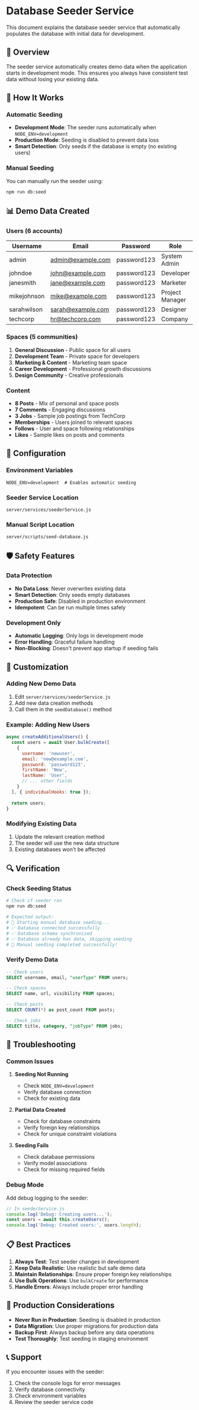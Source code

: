 # Database Seeder Service

This document explains the database seeder service that automatically populates the database with initial data for development.

## 🌱 Overview

The seeder service automatically creates demo data when the application starts in development mode. This ensures you always have consistent test data without losing your existing data.

## 🚀 How It Works

### Automatic Seeding
- **Development Mode**: The seeder runs automatically when `NODE_ENV=development`
- **Production Mode**: Seeding is disabled to prevent data loss
- **Smart Detection**: Only seeds if the database is empty (no existing users)

### Manual Seeding
You can manually run the seeder using:
```bash
npm run db:seed
```

## 📊 Demo Data Created

### Users (6 accounts)
| Username | Email | Password | Role | Type |
|----------|-------|----------|------|------|
| admin | admin@example.com | password123 | System Admin | Individual |
| johndoe | john@example.com | password123 | Developer | Individual |
| janesmith | jane@example.com | password123 | Marketer | Individual |
| mikejohnson | mike@example.com | password123 | Project Manager | Individual |
| sarahwilson | sarah@example.com | password123 | Designer | Individual |
| techcorp | hr@techcorp.com | password123 | Company | Company |

### Spaces (5 communities)
1. **General Discussion** - Public space for all users
2. **Development Team** - Private space for developers
3. **Marketing & Content** - Marketing team space
4. **Career Development** - Professional growth discussions
5. **Design Community** - Creative professionals

### Content
- **8 Posts** - Mix of personal and space posts
- **7 Comments** - Engaging discussions
- **3 Jobs** - Sample job postings from TechCorp
- **Memberships** - Users joined to relevant spaces
- **Follows** - User and space following relationships
- **Likes** - Sample likes on posts and comments

## 🔧 Configuration

### Environment Variables
```env
NODE_ENV=development  # Enables automatic seeding
```

### Seeder Service Location
```
server/services/seederService.js
```

### Manual Script Location
```
server/scripts/seed-database.js
```

## 🛡️ Safety Features

### Data Protection
- **No Data Loss**: Never overwrites existing data
- **Smart Detection**: Only seeds empty databases
- **Production Safe**: Disabled in production environment
- **Idempotent**: Can be run multiple times safely

### Development Only
- **Automatic Logging**: Only logs in development mode
- **Error Handling**: Graceful failure handling
- **Non-Blocking**: Doesn't prevent app startup if seeding fails

## 📝 Customization

### Adding New Demo Data
1. Edit `server/services/seederService.js`
2. Add new data creation methods
3. Call them in the `seedDatabase()` method

### Example: Adding New Users
```javascript
async createAdditionalUsers() {
  const users = await User.bulkCreate([
    {
      username: 'newuser',
      email: 'new@example.com',
      password: 'password123',
      firstName: 'New',
      lastName: 'User',
      // ... other fields
    }
  ], { individualHooks: true });
  
  return users;
}
```

### Modifying Existing Data
1. Update the relevant creation method
2. The seeder will use the new data structure
3. Existing databases won't be affected

## 🔍 Verification

### Check Seeding Status
```bash
# Check if seeder ran
npm run db:seed

# Expected output:
# 🌱 Starting manual database seeding...
# ✅ Database connected successfully
# ✅ Database schema synchronized
# ✅ Database already has data, skipping seeding
# 🎉 Manual seeding completed successfully!
```

### Verify Demo Data
```sql
-- Check users
SELECT username, email, "userType" FROM users;

-- Check spaces
SELECT name, url, visibility FROM spaces;

-- Check posts
SELECT COUNT(*) as post_count FROM posts;

-- Check jobs
SELECT title, category, "jobType" FROM jobs;
```

## 🚨 Troubleshooting

### Common Issues

1. **Seeding Not Running**
   - Check `NODE_ENV=development`
   - Verify database connection
   - Check for existing data

2. **Partial Data Created**
   - Check for database constraints
   - Verify foreign key relationships
   - Check for unique constraint violations

3. **Seeding Fails**
   - Check database permissions
   - Verify model associations
   - Check for missing required fields

### Debug Mode
Add debug logging to the seeder:
```javascript
// In seederService.js
console.log('Debug: Creating users...');
const users = await this.createUsers();
console.log('Debug: Created users:', users.length);
```

## 📋 Best Practices

1. **Always Test**: Test seeder changes in development
2. **Keep Data Realistic**: Use realistic but safe demo data
3. **Maintain Relationships**: Ensure proper foreign key relationships
4. **Use Bulk Operations**: Use `bulkCreate` for performance
5. **Handle Errors**: Always include proper error handling

## 🎯 Production Considerations

- **Never Run in Production**: Seeding is disabled in production
- **Data Migration**: Use proper migrations for production data
- **Backup First**: Always backup before any data operations
- **Test Thoroughly**: Test seeding in staging environment

## 📞 Support

If you encounter issues with the seeder:
1. Check the console logs for error messages
2. Verify database connectivity
3. Check environment variables
4. Review the seeder service code
